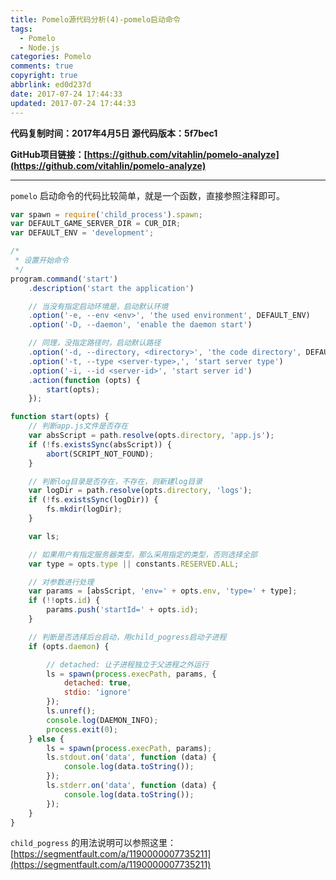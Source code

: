 ```yaml
---
title: Pomelo源代码分析(4)-pomelo启动命令
tags:
  - Pomelo
  - Node.js
categories: Pomelo
comments: true
copyright: true
abbrlink: ed0d237d
date: 2017-07-24 17:44:33
updated: 2017-07-24 17:44:33
---
```


**代码复制时间：2017年4月5日  源代码版本：5f7bec1**

**GitHub项目链接：[https://github.com/vitahlin/pomelo-analyze](https://github.com/vitahlin/pomelo-analyze)**

---

`pomelo` 启动命令的代码比较简单，就是一个函数，直接参照注释即可。

<!--more-->

```javascript
var spawn = require('child_process').spawn;
var DEFAULT_GAME_SERVER_DIR = CUR_DIR;
var DEFAULT_ENV = 'development';

/*
 * 设置开始命令
 */
program.command('start')
	.description('start the application')

	// 当没有指定启动环境是，启动默认环境
	.option('-e, --env <env>', 'the used environment', DEFAULT_ENV)
	.option('-D, --daemon', 'enable the daemon start')

	// 同理，没指定路径时，启动默认路径
	.option('-d, --directory, <directory>', 'the code directory', DEFAULT_GAME_SERVER_DIR)
	.option('-t, --type <server-type>,', 'start server type')
	.option('-i, --id <server-id>', 'start server id')
	.action(function (opts) {
		start(opts);
	});

function start(opts) {
	// 判断app.js文件是否存在
	var absScript = path.resolve(opts.directory, 'app.js');
	if (!fs.existsSync(absScript)) {
		abort(SCRIPT_NOT_FOUND);
	}

	// 判断log目录是否存在，不存在，则新建log目录
	var logDir = path.resolve(opts.directory, 'logs');
	if (!fs.existsSync(logDir)) {
		fs.mkdir(logDir);
	}

	var ls;

	// 如果用户有指定服务器类型，那么采用指定的类型，否则选择全部
	var type = opts.type || constants.RESERVED.ALL;

	// 对参数进行处理
	var params = [absScript, 'env=' + opts.env, 'type=' + type];
	if (!!opts.id) {
		params.push('startId=' + opts.id);
	}

	// 判断是否选择后台启动，用child_pogress启动子进程
	if (opts.daemon) {

		// detached: 让子进程独立于父进程之外运行
		ls = spawn(process.execPath, params, {
			detached: true,
			stdio: 'ignore'
		});
		ls.unref();
		console.log(DAEMON_INFO);
		process.exit(0);
	} else {
		ls = spawn(process.execPath, params);
		ls.stdout.on('data', function (data) {
			console.log(data.toString());
		});
		ls.stderr.on('data', function (data) {
			console.log(data.toString());
		});
	}
}
```

`child_pogress` 的用法说明可以参照这里：[https://segmentfault.com/a/1190000007735211](https://segmentfault.com/a/1190000007735211)
